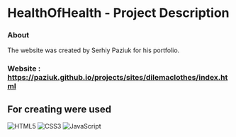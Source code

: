 # HealthOfHealth - Project Description <br>

### About<br/>

The website was created by Serhiy Paziuk for his portfolio. <br/>

### Website : https://paziuk.github.io/projects/sites/dilemaclothes/index.html  <br/>

## For creating were used<br/>

![HTML5](https://img.shields.io/badge/-HTML5-ffffff?style=for-the-badge&logo=html5)
![CSS3](https://img.shields.io/badge/-CSS3-264de4?style=for-the-badge&logo=css3)
![JavaScript](https://img.shields.io/badge/-JavaScript-ffffff?style=for-the-badge&logo=javascript)
